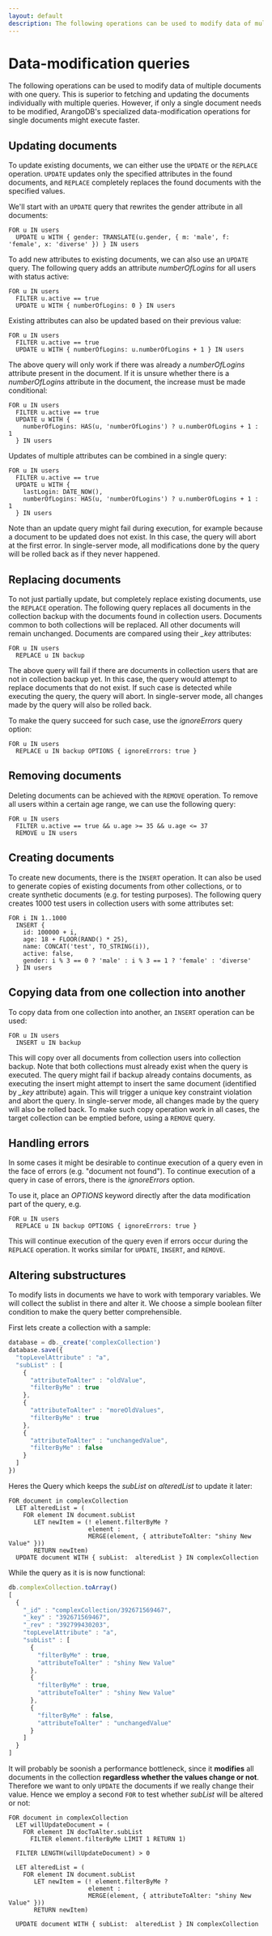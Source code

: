 ```yaml
---
layout: default
description: The following operations can be used to modify data of multiple documentswith one query
---
```

Data-modification queries
=========================

The following operations can be used to modify data of multiple documents
with one query. This is superior to fetching and updating the documents individually
with multiple queries. However, if only a single document needs to be modified,
ArangoDB's specialized data-modification operations for single documents
might execute faster.

Updating documents
------------------

To update existing documents, we can either use the `UPDATE` or the `REPLACE`
operation. `UPDATE` updates only the specified attributes in the found documents,
and `REPLACE` completely replaces the found documents with the specified values.

We'll start with an `UPDATE` query that rewrites the gender attribute in all
documents:

```aql
FOR u IN users
  UPDATE u WITH { gender: TRANSLATE(u.gender, { m: 'male', f: 'female', x: 'diverse' }) } IN users
```

To add new attributes to existing documents, we can also use an `UPDATE` query.
The following query adds an attribute *numberOfLogins* for all users with status
active:

```aql
FOR u IN users
  FILTER u.active == true
  UPDATE u WITH { numberOfLogins: 0 } IN users
```

Existing attributes can also be updated based on their previous value:

```aql
FOR u IN users
  FILTER u.active == true
  UPDATE u WITH { numberOfLogins: u.numberOfLogins + 1 } IN users
```

The above query will only work if there was already a *numberOfLogins* attribute
present in the document. If it is unsure whether there is a *numberOfLogins*
attribute in the document, the increase must be made conditional:

```aql
FOR u IN users
  FILTER u.active == true
  UPDATE u WITH {
    numberOfLogins: HAS(u, 'numberOfLogins') ? u.numberOfLogins + 1 : 1
  } IN users
```

Updates of multiple attributes can be combined in a single query:

```aql
FOR u IN users
  FILTER u.active == true
  UPDATE u WITH {
    lastLogin: DATE_NOW(),
    numberOfLogins: HAS(u, 'numberOfLogins') ? u.numberOfLogins + 1 : 1
  } IN users
```

Note than an update query might fail during execution, for example because a
document to be updated does not exist. In this case, the query will abort at
the first error. In single-server mode, all modifications done by the query will
be rolled back as if they never happened.


Replacing documents
-------------------

To not just partially update, but completely replace existing documents, use
the `REPLACE` operation.
The following query replaces all documents in the collection backup with
the documents found in collection users. Documents common to both
collections will be replaced. All other documents will remain unchanged.
Documents are compared using their *_key* attributes:

```aql
FOR u IN users
  REPLACE u IN backup
```

The above query will fail if there are documents in collection users that are
not in collection backup yet. In this case, the query would attempt to replace
documents that do not exist. If such case is detected while executing the query,
the query will abort. In single-server mode, all changes made by the query will
also be rolled back.

To make the query succeed for such case, use the *ignoreErrors* query option:

```aql
FOR u IN users
  REPLACE u IN backup OPTIONS { ignoreErrors: true }
```


Removing documents
------------------

Deleting documents can be achieved with the `REMOVE` operation.
To remove all users within a certain age range, we can use the following query:

```aql
FOR u IN users
  FILTER u.active == true && u.age >= 35 && u.age <= 37
  REMOVE u IN users
```


Creating documents
------------------

To create new documents, there is the `INSERT` operation.
It can also be used to generate copies of existing documents from other collections,
or to create synthetic documents (e.g. for testing purposes). The following
query creates 1000 test users in collection users with some attributes set:

```aql
FOR i IN 1..1000
  INSERT {
    id: 100000 + i,
    age: 18 + FLOOR(RAND() * 25),
    name: CONCAT('test', TO_STRING(i)),
    active: false,
    gender: i % 3 == 0 ? 'male' : i % 3 == 1 ? 'female' : 'diverse'
  } IN users
```

Copying data from one collection into another
---------------------------------------------

To copy data from one collection into another, an `INSERT` operation can be
used:

```aql
FOR u IN users
  INSERT u IN backup
```

This will copy over all documents from collection users into collection
backup. Note that both collections must already exist when the query is
executed. The query might fail if backup already contains documents, as
executing the insert might attempt to insert the same document (identified
by *_key* attribute) again. This will trigger a unique key constraint violation
and abort the query. In single-server mode, all changes made by the query
will also be rolled back.
To make such copy operation work in all cases, the target collection can
be emptied before, using a `REMOVE` query.


Handling errors
---------------

In some cases it might be desirable to continue execution of a query even in
the face of errors (e.g. "document not found"). To continue execution of a
query in case of errors, there is the *ignoreErrors* option.

To use it, place an *OPTIONS* keyword directly after the data modification
part of the query, e.g.

```aql
FOR u IN users
  REPLACE u IN backup OPTIONS { ignoreErrors: true }
```

This will continue execution of the query even if errors occur during the
`REPLACE` operation. It works similar for `UPDATE`, `INSERT`, and `REMOVE`.


Altering substructures
----------------------

To modify lists in documents we have to work with temporary variables.
We will collect the sublist in there and alter it. We choose a simple
boolean filter condition to make the query better comprehensible.

First lets create a collection with a sample:

```js
database = db._create('complexCollection')
database.save({
  "topLevelAttribute" : "a",
  "subList" : [
    {
      "attributeToAlter" : "oldValue",
      "filterByMe" : true
    },
    {
      "attributeToAlter" : "moreOldValues",
      "filterByMe" : true
    },
    {
      "attributeToAlter" : "unchangedValue",
      "filterByMe" : false
    }
  ]
})
```

Heres the Query which keeps the *subList* on *alteredList* to update it later:

```aql
FOR document in complexCollection
  LET alteredList = (
    FOR element IN document.subList
       LET newItem = (! element.filterByMe ?
                      element :
                      MERGE(element, { attributeToAlter: "shiny New Value" }))
       RETURN newItem)
  UPDATE document WITH { subList:  alteredList } IN complexCollection
```

While the query as it is is now functional:

```js
db.complexCollection.toArray()
[
  {
    "_id" : "complexCollection/392671569467",
    "_key" : "392671569467",
    "_rev" : "392799430203",
    "topLevelAttribute" : "a",
    "subList" : [
      {
        "filterByMe" : true,
        "attributeToAlter" : "shiny New Value"
      },
      {
        "filterByMe" : true,
        "attributeToAlter" : "shiny New Value"
      },
      {
        "filterByMe" : false,
        "attributeToAlter" : "unchangedValue"
      }
    ]
  }
]
```

It will probably be soonish a performance bottleneck, since it **modifies**
all documents in the collection **regardless whether the values change or not**.
Therefore we want to only `UPDATE` the documents if we really change their value.
Hence we employ a second `FOR` to test whether *subList* will be altered or not:

```aql
FOR document in complexCollection
  LET willUpdateDocument = (
    FOR element IN docToAlter.subList
      FILTER element.filterByMe LIMIT 1 RETURN 1)

  FILTER LENGTH(willUpdateDocument) > 0

  LET alteredList = (
    FOR element IN document.subList
       LET newItem = (! element.filterByMe ?
                      element :
                      MERGE(element, { attributeToAlter: "shiny New Value" }))
       RETURN newItem)

  UPDATE document WITH { subList:  alteredList } IN complexCollection
```
